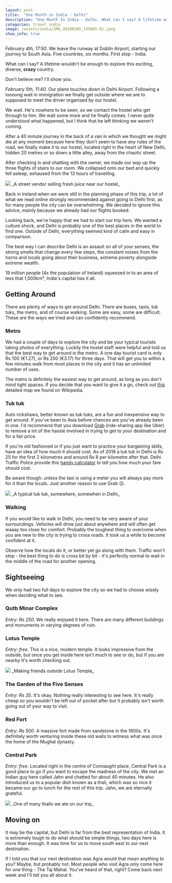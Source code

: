 ```yaml
---
layout: post
title:  "One Month in India - Delhi"
description: "One Month In India - Delhi. What can I say? A lifetime wouldn't be enough to explore this exciting, diverse, crazy country."
categories: travel india
image: /assets/india/IMG_20180205_135005-01.jpeg
show_info: true
---
```


*February 4th, 17:50*. We leave the runway at Dublin Airport, starting our journey to South Asia. Five countries, six months. First stop - India.

What can I say? A lifetime wouldn't be enough to explore this exciting, diverse, **crazy** country. 

Don't believe me? I'll show you.

*February 5th, 11:40*. Our plane touches down in Delhi Airport. Following a loooong wait in immigration we finally get outside where we are to supposed to meet the driver organised by our hostel.

We wait. He's nowhere to be seen, so we contact the hostel who get through to him. We wait some more and he finally comes. I never quite understood what happened, but I think that he left thinking we weren't coming.

After a 40 minute journey in the back of a van in which we thought we might die at any moment because here they don't seem to have _any_ rules of the road, we finally make it to our hostel, located right in the heart of New Delhi, hidden 20 metres or so down a little alley, away from the chaotic street.

After checking in and chatting with the owner, we made our way up the three flights of stairs to our room. We collapsed onto our bed and quickly fell asleep, exhaused from the 13 hours of travelling.

<img class="post-image post-image-1" src="/assets/india/IMG_20180205_161449-01.jpeg">
_A street vendor selling fresh juice near our hostel_

Back in Ireland when we were still in the planning phase of this trip, a lot of what we read online strongly recommended against going to Delhi first, as for many people the city can be overwhelming. We decided to ignore this advice, mainly because we already had our flights booked. 

Looking back, we're happy that we had to start our trip here. We wanted a culture shock, and Delhi is probably one of the best places in the world to find one. Outside of Delhi, everything seemed kind of calm and easy in comparison.

The best way I can describe Delhi is an assault on all of your senses; the strong smells that change every few steps, the constant noises from the horns and locals going about their business, extreme poverty alongside extreme wealth.

19 million people (4x the population of Ireland) squeezed in to an area of less that 1,500km², India's capital has it all.

## Getting Around

There are plenty of ways to get around Delhi. There are buses, taxis, tuk tuks, the metro, and of course walking. Some are easy, some are difficult. These are the ways we tried and can confidently recommend.

### Metro

We had a couple of days to explore the city and be your typical tourists taking photos of everything. Luckily the hostel staff were helpful and told us that the best way to get around is the metro. A one day tourist card is only Rs 100 (€1.27), or Rs 250 (€3.17) for three days. That will get you to within a few minutes walk from most places in the city and it has an unlimited number of uses.

The metro is definitely the easiest way to get around, as long as you don't mind tight spaces. If you decide that you want to give it a go, check out [this](/assets/india/Delhi_Metro_System.jpg) detailed map we found on Wikipedia.

### Tuk tuk

Auto rickshaws, better known as tuk tuks, are a fun and inexpensive way to get around. If you've been to Asia before chances are you've already been in one. I'd recommend that you download [Grab](https://r.grab.com/grabeyygnut4) (ride-sharing app like Uber) to remove a lot of the hassle involved in trying to get to your destination and for a fair price.

If you're old fashioned or if you just want to practice your bargaining skills, have an idea of how much it should cost. As of 2018 a tuk tuk in Delhi is Rs 25 for the first 2 kilometres and around Rs 8 per kilometre after that. Delhi Traffic Police provide this [handy calculator](https://delhitrafficpolice.nic.in/public-interface/auto-rickshaw-taxi-fare-calculator/) to tell you how much your fare should cost.

Be aware though: unless the taxi is using a meter you will always pay more for it than the locals. Just another reason to use Grab 😉.

<img class="post-image post-image-1" src="/assets/india/IMG_20180205_135005-01.jpeg">
_A typical tuk tuk, somewhere, somewhen in Delhi_

### Walking

If you would like to walk in Delhi, you need to be very aware of your surroundings. Vehicles will drive just about anywhere and will often get waaay too close for comfort. Probably the toughest thing to overcome when you are new to the city is trying to cross roads. It took us a while to become confident at it. 

Observe how the locals do it, or better yet go along with them. Traffic won't stop - the best thing to do is cross bit by bit - it's perfectly normal to wait in the middle of the road for another opening.

## Sightseeing

We only had two full days to explore the city so we had to choose wisely when deciding what to see.

### Qutb Minar Complex

*Entry: Rs 250*. We really enjoyed it here. There are many different buildings and monuments in varying degrees of ruin.

### Lotus Temple

*Entry: free*. This is a nice, modern temple. It looks impressive from the outside, but once you get inside here isn't much to see or do, but if you are nearby it's worth checking out.

<img class="post-image post-image-1" src="/assets/india/IMG_20180206_152821498_HDR.jpg">
_Making friends outside Lotus Temple_

### The Garden of the Five Senses

*Entry: Rs 35*. It's okay. Nothing really interesting to see here. It's really cheap so you wouldn't be left out of pocket after but it probably isn't worth going out of your way to visit.

### Red Fort

*Entry: Rs 500*. A massive fort made from sandstone in the 1600s. It's definitely worth venturing inside these old walls to witness what was once the home of the Mughal dynasty.

### Central Park

*Entry: free*. Located right in the centre of Connaught place, Central Park is a good place to go if you want to escape the madness of the city. We met an Indian guy here called Jahn and chatted for about 40 minutes. He also introduced us to a popular dish known as a thali, which was so nice it became our go to lunch for the rest of this trip. Jahn, we are eternally grateful.

<img class="post-image post-image-1" src="/assets/india/IMG_20180213_151900982-01.jpeg">
_One of many thalis we ate on our trip_

## Moving on

It may be the capital, but Delhi is far from the best representation of India. It is extremely tough to do what should be simple things, two days here is more than enough. It was time for us to move south east to our next destination.

If I told you that our next destination was Agra would that mean anything to you? Maybe, but probably not. Most people who visit Agra only come here for one thing - The Taj Mahal. You've heard of that, right? Come back next week and I'll tell you all about it.